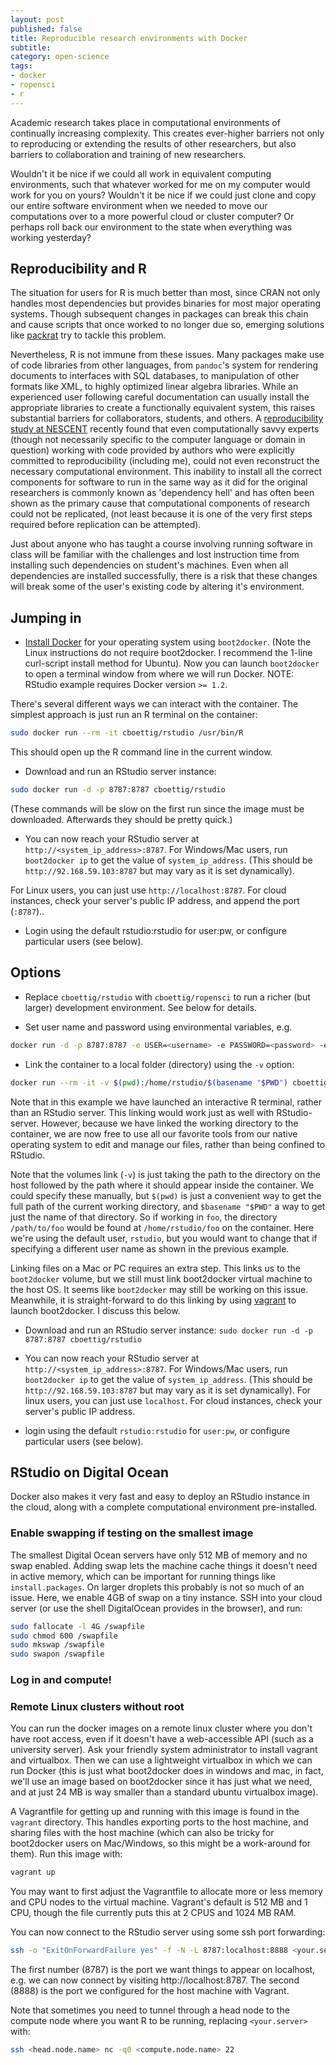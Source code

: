 ```yaml
---
layout: post
published: false
title: Reproducible research environments with Docker
subtitle:
category: open-science
tags:
- docker
- ropensci
- r
---
```



Academic research takes place in computational environments of continually
increasing complexity.  This creates ever-higher barriers not only to
reproducing or extending the results of other researchers, but also
barriers to collaboration and training of new researchers.

Wouldn't it be nice if we could all work in equivalent computing
environments, such that whatever worked for me on my computer would work
for you on yours?  Wouldn't it be nice if we could just clone and copy
our entire software environment when we needed to move our computations
over to a more powerful cloud or cluster computer?  Or perhaps roll back
our environment to the state when everything was working yesterday?



## Reproducibility and R

The situation for users for R is much better than most, since CRAN not
only handles most dependencies but provides binaries for most major
operating systems.  Though subsequent changes in packages can break this
chain and cause scripts that once worked to no longer due so, emerging
solutions like [packrat](https://github.com/rstudio/packrat) try to tackle this problem.

Nevertheless, R is not immune from these issues.  Many packages make
use of code libraries from other languages, from `pandoc`'s system for
rendering documents to interfaces with SQL databases, to manipulation of
other formats like XML, to highly optimized linear algebra libraries.
While an experienced user following careful documentation can usually
install the appropriate libraries to create a functionally equivalent
system, this raises substantial barriers for collaborators, students,
and others.  A [reproducibility study at NESCENT](https://storify.com/hlapp/reproducibility-repeatability-bigthink) recently found
that even computationally savvy experts (though not necessarily specific to
the computer language or domain in question) working with code provided by
authors who were explicitly committed to reproducibility (including me),
could not even reconstruct the necessary computational environment. This
inability to install all the correct components for software to run in
the same way as it did for the original researchers is commonly known
as 'dependency hell' and has often been shown as the primary cause
that computational components of research could not be replicated,
(not least because it is one of the very first steps required before
replication can be attempted).

Just about anyone who has taught a course involving running software in
class will be familiar with the challenges and lost instruction time
from installing such dependencies on student's machines.  Even when all
dependencies are installed successfully, there is a risk that these changes
will break some of the user's existing code by altering it's environment.



## Jumping in


- [Install Docker](https://docs.docker.com/installation) for your
operating system using `boot2docker`. (Note the Linux instructions do not
require boot2docker. I recommend the 1-line curl-script install method
for Ubuntu).  Now you can launch `boot2docker` to open a terminal window
from where we will run Docker. NOTE: RStudio example requires Docker
version `>= 1.2`.

There's several different ways we can interact with the container.
The simplest approach is just run an R terminal on the container:

```bash
sudo docker run --rm -it cboettig/rstudio /usr/bin/R
```

This should open up the R command line in the current window.

- Download and run an RStudio server instance:

```bash
sudo docker run -d -p 8787:8787 cboettig/rstudio
```

(These commands will be slow on the first run since the image must be
downloaded.  Afterwards they should be pretty quick.)

- You can now reach your RStudio server at
`http://<system_ip_address>:8787`.  For Windows/Mac users, run
`boot2docker ip` to get the value of `system_ip_address`. (This should be
`http://92.168.59.103:8787` but may vary as it is set dynamically).

For Linux users, you can just use `http://localhost:8787`.  For cloud
instances, check your server's public IP address, and append the port
(`:8787`)..

- Login using the default rstudio:rstudio for user:pw, or configure
particular users (see below).




## Options

- Replace `cboettig/rstudio` with `cboettig/ropensci` to run a richer
(but larger) development environment.  See below for details.

- Set user name and password using environmental variables, e.g.

```bash
docker run -d -p 8787:8787 -e USER=<username> -e PASSWORD=<password> -e EMAIL=you@somewhere.com cboettig/rstudio
```

- Link the container to a local folder (directory) using the `-v` option:

```bash
docker run --rm -it -v $(pwd):/home/rstudio/$(basename "$PWD") cboettig/rstudio /usr/bin/R
```

Note that in this example we have launched an interactive R terminal,
rather than an RStudio server.  This linking would work just as well
with RStudio-server.  However, because we have linked the working
directory to the container, we are now free to use all our favorite
tools from our native operating system to edit and manage our files,
rather than being confined to RStudio.


Note that the volumes link (`-v`) is just taking the path to the
directory on the host followed by the path where it should appear inside
the container.  We could specify these manually, but `$(pwd)` is just
a convenient way to get the full path of the current working directory,
and `$basename "$PWD"` a way to get just the name of that directory. So
if working in `foo`, the directory `/path/to/foo` would be found at
`/home/rstudio/foo` on the container.  Here we're using the default user,
`rstudio`, but you would want to change that if specifying a different
user name as shown in the previous example.

Linking files on a Mac or PC requires an extra step.  This links us to
the `boot2docker` volume, but we still must link boot2docker virtual
machine to the host OS. It seems like `boot2docker` may still be working
on this issue.  Meanwhile, it is straight-forward to do this linking by
using [vagrant](http://vagrantup.com) to launch boot2docker.  I discuss
this below.

- Download and run an RStudio server instance: `sudo docker run -d -p
8787:8787 cboettig/rstudio`

- You can now reach your RStudio server
at `http://<system_ip_address>:8787`.  For Windows/Mac users, run
`boot2docker ip` to get the value of `system_ip_address`. (This should
be `http://92.168.59.103:8787` but may vary as it is set dynamically).
For linux users, you can just use `localhost`.  For cloud instances,
check your server's public IP address.

- login using the default `rstudio:rstudio` for `user:pw`, or configure particular users (see below).



## RStudio on Digital Ocean ##

Docker also makes it very fast and easy to deploy an RStudio instance in the
cloud, along with a complete computational environment pre-installed.

### Enable swapping if testing on the smallest image ###

The smallest Digital Ocean servers have only 512 MB of memory and no
swap enabled.  Adding swap lets the machine cache things it doesn't
need in active memory, which can be important for running things like
`install.packages`.  On larger droplets this probably is not so much of
an issue.  Here, we enable 4GB of swap on a tiny instance.  SSH into your
cloud server (or use the shell DigitalOcean provides in the browser),
and run:

```bash
sudo fallocate -l 4G /swapfile
sudo chmod 600 /swapfile
sudo mkswap /swapfile
sudo swapon /swapfile
```


### Log in and compute! ###






### Remote Linux clusters without root ###

You can run the docker images on a remote linux cluster where you don't
have root access, even if it doesn't have a web-accessible API (such as
a university server).  Ask your friendly system administrator to install
vagrant and virtualbox.  Then we can use a lightweight virtualbox in
which we can run Docker (this is just what boot2docker does in windows
and mac, in fact, we'll use an image based on boot2docker since it has
just what we need, and at just 24 MB is way smaller than a standard
ubuntu virtualbox image).

A Vagrantfile for getting up and running with this image is found in the
`vagrant` directory.  This handles exporting ports to the host machine,
and sharing files with the host machine (which can also be tricky
for boot2docker users on Mac/Windows, so this might be a work-around
for them).  Run this image with:

```bash
vagrant up
```

You may want to first adjust the Vagrantfile to allocate more or less
memory and CPU nodes to the virtual machine.  Vagrant's default is 512 MB
and 1 CPU, though the file currently puts this at 2 CPUS and 1024 MB RAM.

You can now connect to the RStudio server using some ssh port forwarding:

```bash
ssh -o "ExitOnForwardFailure yes" -f -N -L 8787:localhost:8888 <your.server>
```

The first number (8787) is the port we want things to appear on localhost,
e.g. we can now connect by visiting http://localhost:8787.  The second
(8888) is the port we configured for the host machine with Vagrant.

Note that sometimes you need to tunnel through a head node to the compute
node where you want R to be running, replacing `<your.server>` with:

```bash
ssh <head.node.name> nc -q0 <compute.node.name> 22
```



